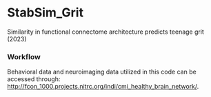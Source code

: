 # StabSim_Grit

Similarity in functional connectome architecture predicts teenage grit (2023)

### Workflow ###


Behavioral data and neuroimaging data utilized in this code can be accessed through: http://fcon_1000.projects.nitrc.org/indi/cmi_healthy_brain_network/.
